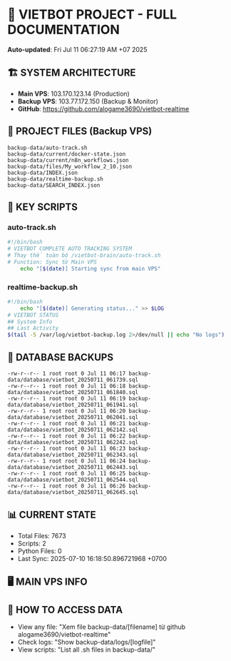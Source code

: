 # 🤖 VIETBOT PROJECT - FULL DOCUMENTATION
**Auto-updated**: Fri Jul 11 06:27:19 AM +07 2025

## 🏗️ SYSTEM ARCHITECTURE
- **Main VPS**: 103.170.123.14 (Production)
- **Backup VPS**: 103.77.172.150 (Backup & Monitor)
- **GitHub**: https://github.com/alogame3690/vietbot-realtime

## 📁 PROJECT FILES (Backup VPS)
```
backup-data/auto-track.sh
backup-data/current/docker-state.json
backup-data/current/n8n_workflows.json
backup-data/files/My_workflow_2_10.json
backup-data/INDEX.json
backup-data/realtime-backup.sh
backup-data/SEARCH_INDEX.json
```

## 🔧 KEY SCRIPTS
### auto-track.sh
```bash
#!/bin/bash
# VIETBOT COMPLETE AUTO TRACKING SYSTEM
# Thay thế toàn bộ /vietbot-brain/auto-track.sh
# Function: Sync từ Main VPS
    echo "[$(date)] Starting sync from main VPS"
```
### realtime-backup.sh
```bash
#!/bin/bash
    echo "[$(date)] Generating status..." >> $LOG
# VIETBOT STATUS
## System Info
## Last Activity
$(tail -5 /var/log/vietbot-backup.log 2>/dev/null || echo "No logs")
```

## 💾 DATABASE BACKUPS
```
-rw-r--r-- 1 root root 0 Jul 11 06:17 backup-data/database/vietbot_20250711_061739.sql
-rw-r--r-- 1 root root 0 Jul 11 06:18 backup-data/database/vietbot_20250711_061840.sql
-rw-r--r-- 1 root root 0 Jul 11 06:19 backup-data/database/vietbot_20250711_061941.sql
-rw-r--r-- 1 root root 0 Jul 11 06:20 backup-data/database/vietbot_20250711_062041.sql
-rw-r--r-- 1 root root 0 Jul 11 06:21 backup-data/database/vietbot_20250711_062142.sql
-rw-r--r-- 1 root root 0 Jul 11 06:22 backup-data/database/vietbot_20250711_062242.sql
-rw-r--r-- 1 root root 0 Jul 11 06:23 backup-data/database/vietbot_20250711_062343.sql
-rw-r--r-- 1 root root 0 Jul 11 06:24 backup-data/database/vietbot_20250711_062443.sql
-rw-r--r-- 1 root root 0 Jul 11 06:25 backup-data/database/vietbot_20250711_062544.sql
-rw-r--r-- 1 root root 0 Jul 11 06:26 backup-data/database/vietbot_20250711_062645.sql
```

## 📊 CURRENT STATE
- Total Files: 7673
- Scripts: 2
- Python Files: 0
- Last Sync: 2025-07-10 16:18:50.896721968 +0700

## 🖥️ MAIN VPS INFO


## 🚨 HOW TO ACCESS DATA
- View any file: "Xem file backup-data/[filename] từ github alogame3690/vietbot-realtime"
- Check logs: "Show backup-data/logs/[logfile]"
- View scripts: "List all .sh files in backup-data/"
